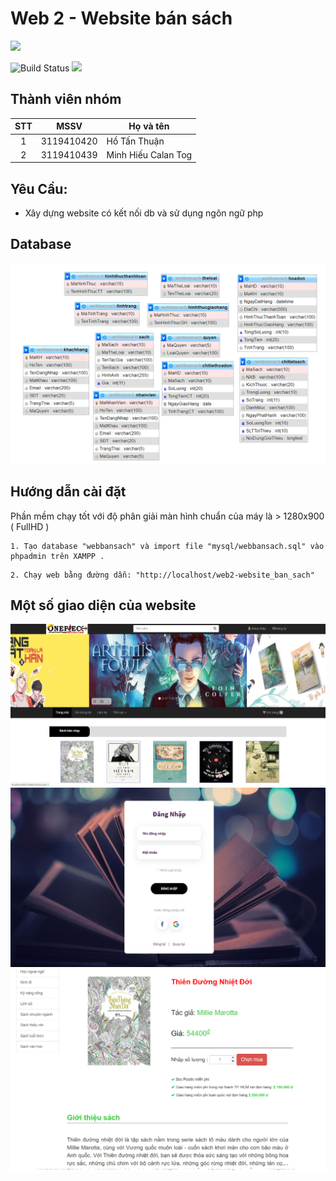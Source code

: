 # Web 2 - Website bán sách

![](<https://upload.wikimedia.org/wikipedia/commons/thumb/2/27/PHP-logo.svg/2560px-PHP-logo.svg.png>)

![Build Status](https://travis-ci.org/joemccann/dillinger.svg?branch=master) ![](https://img.shields.io/github/tag/pandao/editor.md.svg)

## Thành viên nhóm

| STT |    MSSV    | Họ và tên             |
| :-: | :--------: | --------------------- |
|  1  | 3119410420 | Hồ Tấn Thuận          |
|  2  | 3119410439 | Minh Hiếu Calan Tog   |

## Yêu Cầu:

- Xây dựng website có kết nối db và sử dụng ngôn ngữ php <br/>

## Database

![img.png](imgReadme/img.png)


## Hướng dẫn cài đặt

Phần mềm chạy tốt với độ phân giải màn hình chuẩn của máy là > 1280x900 ( FullHD )

```
1. Tạo database "webbansach" và import file "mysql/webbansach.sql" vào phpadmin trên XAMPP .
```

```
2. Chạy web bằng đường dẫn: "http://localhost/web2-website_ban_sach"
```

## Một số giao diện của website

![img2.png](imgReadme/img2.png)
![img3.png](imgReadme/img3.png)
![img4.png](imgReadme/img4.png)

